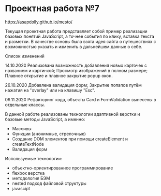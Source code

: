 # Проектная работа №7

https://asapdolly.github.io/mesto/

Текущая проектная работа представляет собой пример реализации базовых понятий JavaScript, а точнее события по клику, вставка текста и разметки. 
В качестве основы была взята идея сайта о путешествиях с возможностью указать и изменить в дальнейшем данные о себе.

Список изменений

14.10.2020 
Реализована возможность добавления новых карточек с названием и картинкой; 
Просмотр изображений в полном размере; 
Плавное открытие и плавное закрытие popup окон.

26.10.2020
Добавлена валидация форм;
Закрытие попапов путём нажатия на "overlay" или на клавишу "Esc".

09.11.2020
Рефакторинг кода, объекты Card и FormValidation вынесены в отдельные классы.


В данной работе реализованы технологии адаптивной верстки и базовые методы JavaScript, а именно:

- Массивы
- Функции (анонимные, стрелочные)
- Создание DOM элементов при помощи createElement и createTextNode
- Валидация форм
 
Используемые технологии:

- объектно-ориентированное программирование
- flexbox верстка
- методология БЭМ
- nested подход файловой структуры
- javascipt

